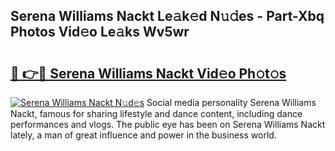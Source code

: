 ## Serena Williams Nackt Le𝚊k𝚎d N𝚞𝚍es - Part-Xbq Photos Vid𝚎o Le𝚊ks Wv5wr

# <h2><a href="http://fbaiwi9.evod.top/?m=Serena+Williams+Nackt">🔗 👉🔴 Serena Williams Nackt Vid𝚎o Ph𝚘t𝚘s</a></h2>

[![Serena Williams Nackt N𝚞d𝚎s](https://i.imgur.com/8V9OHl7.gif)](http://fbaiwi9.evod.top/?m=Serena+Williams+Nackt)
Social media personality Serena Williams Nackt, famous for sharing lifestyle and dance content, including dance performances and vlogs. The public eye has been on Serena Williams Nackt lately, a man of great influence and power in the business world. 
